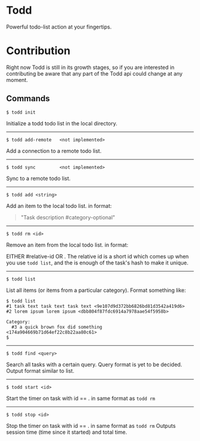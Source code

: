 Todd
====

Powerful todo-list action at your fingertips.

Contribution
============

Right now Todd is still in its growth stages, so if you are interested
in contributing be aware that any part of the Todd api could change at any
moment.

Commands
--------

    $ todd init

Initialize a todd todo list in the local directory.

-------------------------------------------------------

    $ todd add-remote   <not implemented>

Add a connection to a remote todo list.

-------------------------------------------------------

    $ todd sync         <not implemented>

Sync to a remote todo list.

-------------------------------------------------------

    $ todd add <string>
  
Add an item to the local todo list.  <string> in format:

> "Task description #category-optional"

-------------------------------------------------------

    $ todd rm <id>

Remove an item from the local todo list.  <id> in format:

EITHER #relative-id OR <hash>.  The relative id is a short id
which comes up when you use `todd list`, and the <hash> is
enough of the task's hash to make it unique.

-------------------------------------------------------

    $ todd list

List all items (or items from a particular category).  Format
something like:

    $ todd list
    #1 task text task text task text <9e107d9d372bb6826bd81d3542a419d6>
    #2 lorem ipsum lorem ipsum <dbb804f87fdc6914a7978aae54f5958b>

    Category:
      #3 a quick brown fox did something <174a904669b71d64ef22c8b22aa80c61>
    $

-------------------------------------------------------

    $ todd find <query>

Search all tasks with a certain query.  Query format is yet to be decided.
Output format similar to list.

-------------------------------------------------------

    $ todd start <id>

Start the timer on task with id == <id>.  <id> in same format as `todd rm`

-------------------------------------------------------

    $ todd stop <id>

Stop the timer on task with id == <id>.  <id> in same format as `todd rm`
Outputs session time (time since it started) and total time.

